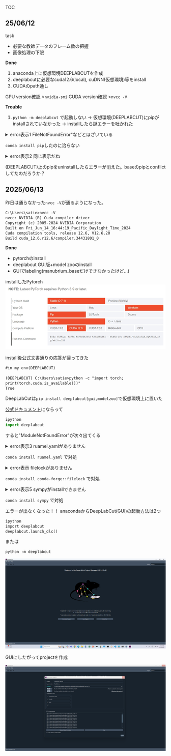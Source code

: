 TOC

## 25/06/12 

task
- 必要な教師データのフレーム数の把握
- 画像処理の下限

**Done**
1. anaconda上に仮想環境DEEPLABCUTを作成
1. deeplabcutに必要なcuda12.6(local), cuDNN(仮想環境)等をinstall
1. CUDAのpath通し

GPU version確認 >`nvidia-smi`
CUDA version確認 >`nvcc -V`



**Trouble**
1. `python -m deeplabcut` で起動しない -> 仮想環境(DEEPLABCUT)にpipがinstallされていなかった -> installしたら謎エラーを吐かれた
<details><summary>error表示1 FileNotFoundError"などとほざいている </summary>
```
>pip uninstall numpy
Traceback (most recent call last):
  File "C:\Users\satie\anaconda3\envs\DEEPLABCUT\Scripts\pip-script.py", line 9, in <module>
    sys.exit(main())
  File "C:\Users\satie\anaconda3\envs\DEEPLABCUT\lib\site-packages\pip\_internal\cli\main.py", line 64, in main
    cmd_name, cmd_args = parse_command(args)
  File "C:\Users\satie\anaconda3\envs\DEEPLABCUT\lib\site-packages\pip\_internal\cli\main_parser.py", line 78, in parse_command
    general_options, args_else = parser.parse_args(args)
  File "C:\Users\satie\anaconda3\envs\DEEPLABCUT\lib\optparse.py", line 1371, in parse_args
    values = self.get_default_values()
  File "C:\Users\satie\anaconda3\envs\DEEPLABCUT\lib\site-packages\pip\_internal\cli\parser.py", line 279, in get_default_values
    self.config.load()
  File "C:\Users\satie\anaconda3\envs\DEEPLABCUT\lib\site-packages\pip\_internal\configuration.py", line 124, in load
    self._load_config_files()
  File "C:\Users\satie\anaconda3\envs\DEEPLABCUT\lib\site-packages\pip\_internal\configuration.py", line 246, in _load_config_files
    config_files = dict(self.iter_config_files())
  File "C:\Users\satie\anaconda3\envs\DEEPLABCUT\lib\site-packages\pip\_internal\configuration.py", line 339, in iter_config_files
    config_files = get_configuration_files()
  File "C:\Users\satie\anaconda3\envs\DEEPLABCUT\lib\site-packages\pip\_internal\configuration.py", line 70, in get_configuration_files
    os.path.join(path, CONFIG_BASENAME) for path in appdirs.site_config_dirs("pip")
  File "C:\Users\satie\anaconda3\envs\DEEPLABCUT\lib\site-packages\pip\_internal\utils\appdirs.py", line 48, in site_config_dirs
    dirval = _appdirs.site_config_dir(appname, appauthor=False, multipath=True)
  File "C:\Users\satie\anaconda3\envs\DEEPLABCUT\lib\site-packages\pip\_vendor\platformdirs\__init__.py", line 146, in site_config_dir
    ).site_config_dir
  File "C:\Users\satie\anaconda3\envs\DEEPLABCUT\lib\site-packages\pip\_vendor\platformdirs\windows.py", line 67, in site_config_dir
    return self.site_data_dir
  File "C:\Users\satie\anaconda3\envs\DEEPLABCUT\lib\site-packages\pip\_vendor\platformdirs\windows.py", line 56, in site_data_dir
    path = os.path.normpath(get_win_folder("CSIDL_COMMON_APPDATA"))
  File "C:\Users\satie\anaconda3\envs\DEEPLABCUT\lib\site-packages\pip\_vendor\platformdirs\windows.py", line 209, in get_win_folder_from_registry
    directory, _ = winreg.QueryValueEx(key, shell_folder_name)
FileNotFoundError: [WinError 2] The system cannot find the file specified
```
</details>


`conda install pip`したのに治らない
<details><summary>error表示2 同じ表示だね </summary>
```
>pip --verison
Traceback (most recent call last):
  File "C:\Users\satie\anaconda3\envs\DEEPLABCUT\Scripts\pip-script.py", line 9, in <module>
    sys.exit(main())
  File "C:\Users\satie\anaconda3\envs\DEEPLABCUT\lib\site-packages\pip\_internal\cli\main.py", line 64, in main
    cmd_name, cmd_args = parse_command(args)
  File "C:\Users\satie\anaconda3\envs\DEEPLABCUT\lib\site-packages\pip\_internal\cli\main_parser.py", line 78, in parse_command
    general_options, args_else = parser.parse_args(args)
  File "C:\Users\satie\anaconda3\envs\DEEPLABCUT\lib\optparse.py", line 1371, in parse_args
    values = self.get_default_values()
  File "C:\Users\satie\anaconda3\envs\DEEPLABCUT\lib\site-packages\pip\_internal\cli\parser.py", line 279, in get_default_values
    self.config.load()
  File "C:\Users\satie\anaconda3\envs\DEEPLABCUT\lib\site-packages\pip\_internal\configuration.py", line 124, in load
    self._load_config_files()
  File "C:\Users\satie\anaconda3\envs\DEEPLABCUT\lib\site-packages\pip\_internal\configuration.py", line 246, in _load_config_files
    config_files = dict(self.iter_config_files())
  File "C:\Users\satie\anaconda3\envs\DEEPLABCUT\lib\site-packages\pip\_internal\configuration.py", line 339, in iter_config_files
    config_files = get_configuration_files()
  File "C:\Users\satie\anaconda3\envs\DEEPLABCUT\lib\site-packages\pip\_internal\configuration.py", line 70, in get_configuration_files
    os.path.join(path, CONFIG_BASENAME) for path in appdirs.site_config_dirs("pip")
  File "C:\Users\satie\anaconda3\envs\DEEPLABCUT\lib\site-packages\pip\_internal\utils\appdirs.py", line 48, in site_config_dirs
    dirval = _appdirs.site_config_dir(appname, appauthor=False, multipath=True)
  File "C:\Users\satie\anaconda3\envs\DEEPLABCUT\lib\site-packages\pip\_vendor\platformdirs\__init__.py", line 146, in site_config_dir
    ).site_config_dir
  File "C:\Users\satie\anaconda3\envs\DEEPLABCUT\lib\site-packages\pip\_vendor\platformdirs\windows.py", line 67, in site_config_dir
    return self.site_data_dir
  File "C:\Users\satie\anaconda3\envs\DEEPLABCUT\lib\site-packages\pip\_vendor\platformdirs\windows.py", line 56, in site_data_dir
    path = os.path.normpath(get_win_folder("CSIDL_COMMON_APPDATA"))
  File "C:\Users\satie\anaconda3\envs\DEEPLABCUT\lib\site-packages\pip\_vendor\platformdirs\windows.py", line 209, in get_win_folder_from_registry
    directory, _ = winreg.QueryValueEx(key, shell_folder_name)
FileNotFoundError: [WinError 2] The system cannot find the file specified
```
</details>

(DEEPLABCUT)上のpipをuninstallしたらエラーが消えた。baseのpipとconflictしてたのだろうか？


## 2025/06/13

昨日は通らなかった`nvcc -V`が通るようになった。
```
C:\Users\satie>nvcc -V
nvcc: NVIDIA (R) Cuda compiler driver
Copyright (c) 2005-2024 NVIDIA Corporation
Built on Fri_Jun_14_16:44:19_Pacific_Daylight_Time_2024
Cuda compilation tools, release 12.6, V12.6.20
Build cuda_12.6.r12.6/compiler.34431801_0
```

**Done**
- pytorchのinstall
- deeplabcut GUI版+model zooのinstall
- GUIでlabeling(manubrium_baseだけできなかったけど...)

installしたPytorch
![PyTorch version](./fig/Screenshot_13-6-2025_1990_pytorch.org.jpeg)

install後公式文書通りの応答が帰ってきた
```
#in my env(DEEPLABCUT)

(DEEPLABCUT) C:\Users\satie>python -c "import torch; print(torch.cuda.is_available())"
True
```

DeepLabCutは`pip install deeplabcut[gui,modelzoo]`で仮想環境上に置いた



[公式ドキュメント](https://deeplabcut.github.io/DeepLabCut/docs/standardDeepLabCut_UserGuide.html)にならって
```py
ipython
import deeplabcut
```
すると"ModuleNotFoundError"が次々出てくる
<details><summary>error表示3 ruamel.yamlがありません </summary>

```python
File ~\anaconda3\envs\DEEPLABCUT\lib\site-packages\deeplabcut\utils\auxiliaryfunctions.py:31
     29 import numpy as np
     30 import pandas as pd
---> 31 import ruamel.yaml.representer
     32 import yaml
     33 from ruamel.yaml import YAML

ModuleNotFoundError: No module named 'ruamel'
```
</details>

`conda install ruamel.yaml` で対処

<details><summary>error表示 filelockがありません </summary>

```python
File ~\anaconda3\envs\DEEPLABCUT\lib\site-packages\huggingface_hub\utils\_fixes.py:22
     19 from typing import Callable, Generator, Optional, Union
     21 import yaml
---> 22 from filelock import BaseFileLock, FileLock, SoftFileLock, Timeout
     24 from .. import constants
     25 from . import logging

ModuleNotFoundError: No module named 'filelock'
```
</details>

`conda install conda-forge::filelock` で対処

<details><summary>error表示5 sympyがinstallできません </summary>

```python
File ~\anaconda3\envs\DEEPLABCUT\lib\site-packages\torch\utils\_sympy\functions.py:10
      7 from typing_extensions import TypeVarTuple, Unpack
      9 import sympy
---> 10 from sympy import S
     11 from sympy.core import sympify
     12 from sympy.core.expr import Expr

ImportError: cannot import name 'S' from 'sympy' (unknown location)
```
</details>

`conda install sympy` で対処

エラーが出なくなった！！
anacondaからDeepLabCut(GUI)の起動方法は2つ
```
ipython
import deeplabcut
deeplabcut.launch_dlc()
```
または
```
python -m deeplabcut
```
![DeepLabCutの起動画面](./fig/Screenshot_2025-06-13_201301.png)

GUIにしたがってprojectを作成

![alt text](./fig/Screenshot_2025-06-13_202642.png)



